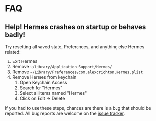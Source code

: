 # FAQ

## Help! Hermes crashes on startup or behaves badly!

Try resetting all saved state, Preferences, and anything else Hermes related:

1. Exit Hermes
2. Remove `~/Library/Application Support/Hermes/`
3. Remove `~/Library/Preferences/com.alexcrichton.Hermes.plist`
4. Remove Hermes from keychain
    1. Open Keychain Access
    2. Search for "Hermes"
    3. Select all items named "Hermes"
    4. Click on Edit → Delete

If you had to use these steps, chances are there is a bug that should be reported.
All bug reports are welcome on the [issue tracker](https://github.com/HermesApp/Hermes/issues).
